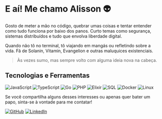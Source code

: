 # E aí! Me chamo Alisson 👽

Gosto de meter a mão no código, quebrar umas coisas e tentar entender como tudo funciona por baixo dos panos. Curto temas como segurança, sistemas distribuídos e tudo que envolva liberdade digital.

Quando não tô no terminal, tô viajando em mangás ou refletindo sobre a vida. Fã de Solanin, Vitamin, Evangelion e outras maluquices existenciais.

> Às vezes sumo, mas sempre volto com alguma ideia nova na cabeça.

## Tecnologias e Ferramentas

![JavaScript](https://img.shields.io/badge/JavaScript-F7DF1E?style=for-the-badge&logo=javascript&logoColor=black)
![TypeScript](https://img.shields.io/badge/TypeScript-007ACC?style=for-the-badge&logo=typescript&logoColor=white)
![Go](https://img.shields.io/badge/Go-00ADD8?style=for-the-badge&logo=go&logoColor=white)
![PHP](https://img.shields.io/badge/PHP-777BB4?style=for-the-badge&logo=php&logoColor=white)
![Elixir](https://img.shields.io/badge/Elixir-4B275F?style=for-the-badge&logo=elixir&logoColor=white)
![SQL](https://img.shields.io/badge/SQL-336791?style=for-the-badge&logo=postgresql&logoColor=white)
![Docker](https://img.shields.io/badge/Docker-2496ED?style=for-the-badge&logo=docker&logoColor=white)
![Linux](https://img.shields.io/badge/Linux-FCC624?style=for-the-badge&logo=linux&logoColor=black)

Se você compartilha alguns desses interesses ou apenas quer bater um papo, sinta-se à vontade para me contatar!

[![GitHub](https://img.shields.io/badge/GitHub-181717?style=for-the-badge&logo=github&logoColor=white)](https://github.com/alissonFabricio04)
[![LinkedIn](https://img.shields.io/badge/LinkedIn-0A66C2?style=for-the-badge&logo=linkedin&logoColor=white)](https://www.linkedin.com/in/alisson-fabricio-dev/)
